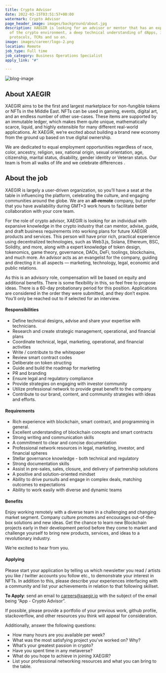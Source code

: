 ```yaml
---
title: Crypto Advisor
date: 2022-03-15T03:51:57+00:00
watermark: Crypto Advisor
page_header_image: images/background/about.jpg
description: XAEGIR is looking for an advisor or mentor that has an expansive knowledge
  of the crypto environment, a deep technical understanding of dApps, industry standards,
  protocols, TCRs and so on.
image: images/career/logo-2.png
location: Remote
job_type: Full time
job_category: Business Operations Specialist
apply_link: "#"

---
```

![blog-image](https://xaegir.com/images/eth-crypto-cryptocurrency-cryptocurrencies-cash-money-bank-payment_95753.png)

## About XAEGIR

XAEGIR aims to be the first and largest marketplace for non-fungible tokens or NFTs in the Middle East. NFTs can be used in gaming, events, digital art, and an endless number of other use-cases. These items are supported by an immutable ledger, which makes them quite unique, mathematically scarce, liquid, and highly extensible for many different real-world applications. At XAEGIR, we’re excited about building a brand new economy from the ground up based on true digital ownership.

We are dedicated to equal employment opportunities regardless of race, color, ancestry, religion, sex, national origin, sexual orientation, age, citizenship, marital status, disability, gender identity or Veteran status. Our team is from all walks of life and we celebrate differences .

## About the job

XAEGIR is largely a user-driven organization, so you’ll have a seat at the table in influencing the platform, celebrating the culture, and engaging communities around the globe. We are an **all-remote** company, but prefer that you have availability during GMT+3 work hours to facilitate better collaboration with your core team.

For the role of crypto advisor, XAEGIR is looking for an individual with expansive knowledge in the crypto industry that can mentor, advise, guide, and draft business requirements into working plans for future XAEGIR products and services. This person will have prior rich, practical experience using decentralized technologies, such as Web3.js, Solana, Ethereum, BSC, Solidity, and more, along with a expert knowledge of token design, tokenomics, game theory, governance, DAOs, DeFi, toolings, blockchains, and much more. An advisor acts as an evangelist for the company, guiding and directing it in all aspects — marketing, technology, legal, economic and public relations.

As this is an advisory role, compensation will be based on equity and additional benefits. There is some flexibility in this, so feel free to propose ideas. There is a 60-day probationary period for this position. Applications are considered in the order they were submitted, and they don’t expire. You’ll only be reached out to if selected for an interview.

#### Responsibilities

* Define technical designs, advise and share your expertise with technicians.
* Research and create strategic management, operational, and financial plans
* Coordinate technical, legal, marketing, operational, and financial activities
* Write / contribute to the whitepaper
* Review smart contract codes
* Deliberate on token structing
* Guide and build the roadmap for marketing
* PR and branding
* Ensure legal and regulatory compliance
* Provide strategies on engaging with investor community
* Utilize professional network to provide great benefit to the company
* Contribute to our brand, content, and community strategies with ideas and efforts.

#### Requirements

* Rich experience with blockchain, smart contract, and programming in general.
* Excellent understanding of blockchain concepts and smart contracts
* Strong writing and communication skills
* A commitment to clear and concise documentation
* Professional network resources in legal, marketing, investor, and financial spheres
* Stellar governance knowledge - both technical and regulatory
* Strong documentation skills
* Assist in pre-sales, sales, closure, and delivery of partnership solutions
* A positive and solution-oriented mindset
* Ability to drive pursuits and engage in complex deals, matching outcomes to expectations
* Ability to work easily with diverse and dynamic teams

#### Benefits

Enjoy working remotely with a diverse team in a challenging and changing market segment. Company culture promotes and encourages out-of-the-box solutions and new ideas. Get the chance to learn new Blockchain projects early in their development period before they come to market and challenge yourself to bring new products, services, and ideas to a revolutionary industry.

We’re excited to hear from you.

#### Applying

Please start your application by telling us which newsletter you read / artists you like / twitter accounts you follow etc., to demonstrate your interest in NFTs. In addition to this, please describe your experiences interfacing with a community and list your achievements in relation to that following skillset.

**To Apply**: send an email to [careers@xaegir.io](mailto:careers@xaegir.io) with the subject of the email being “App - Crypto Advisor”.

If possible, please provide a portfolio of your previous work, github profile, stackoverflow, and other resources you think will appeal for consideration.

Additionally, answer the following questions:

* How many hours are you available per week?
* What was the most satisfying project you’ve worked on? Why?
* What’s your greatest passion in crypto?
* Have you spent time in any metaverse?
* What do you hope to achieve in joining XAEGIR?
* List your professional networking resources and what you can bring to the table.